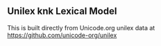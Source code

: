Unilex knk Lexical Model
----------------------

This is built directly from Unicode.org unilex data at
https://github.com/unicode-org/unilex
